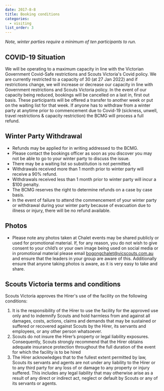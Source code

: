 ```yaml
---
date: 2017-8-8
title: Booking conditions
categories:
  - visiting
list_order: 3
---
```


_Note, winter parties require a minimum of ten participants to run._


## COVID-19 Situation

We will be operating to a maximum capacity in line with the Victorian Government
Covid-Safe restrictions and Scouts Victoria's Covid policy. We are currently
restricted to a capacity of 30 (at 27 Jan 2022) and if restrictions change, we
will increase or decrease our capacity in line with Government restrictions and
Scouts Victoria policy.  In the event of our capacity being reduced, bookings
will be cancelled on a last in, first out basis.  These participants will be
offered a transfer to another week or put on the waiting list for that week.  If
anyone has to withdraw from a winter party at anytime prior to commencement due
to Covid-19 (sickness, unwell, travel restrictions & capacity restriction) the
BCMG will process a full refund.

## Winter Party Withdrawal

 - Refunds may be applied for in writing addressed to the BCMG.
 - Please contact the bookings officer as soon as you discover you may not be
   able to go to your winter party to discuss the issue.
 - There may be a waiting list so substitution is not permitted.
 - Withdrawals received more than 1 month prior to winter party will receive a
   90% refund.
 - Withdrawals received less than 1 month prior to winter party will incur a
   $100 penalty.
 - The BCMG reserves the right to determine refunds on a case by case basis.
 - In the event of failure to attend the commencement of your winter party or
   withdrawal during your winter party because of evacuation due to illness or
   injury, there will be no refund available.

## Photos

 - Please note any photos taken at Chalet events may be shared publicly or used
   for promotional material. If, for any reason, you do not wish to give consent
   to your child’s or your own image being used on social media or in
   promotional material please email
   [bogongchalet@vicscouts.com.au](mailto:bogongchalet@vicscouts.com.au) and
   ensure that the leaders in your group are aware of this. Additionally ensure
   that anyone taking photos is aware, as it is very easy to take and share.

## Scouts Victoria terms and conditions

Scouts Victoria approves the Hirer's use of the facility on the following conditions:

1. It is the responsibility of the Hirer to use the facility for the approved use only and to indemnify Scouts and hold harmless from and against all damages, costs, actions, claims and demands that may be sustained or suffered or recovered against Scouts by the Hirer, its servants and employees, or any other person whatsoever.
2. Scouts do not insure the Hirer’s property or legal liability exposures. Consequently, Scouts strongly recommend that the Hirer obtains adequate insurance protection throughout the full duration of the event for which the facility is to be hired
3. The Hirer acknowledges that to the fullest extent permitted by law, Scouts its servants and agents are not under any liability to the Hirer or to any third party for any loss of or damage to any property or injury suffered. This includes any legal liability that may otherwise arise as a result of any direct or indirect act, neglect or default by Scouts or any of its servants or agents.

